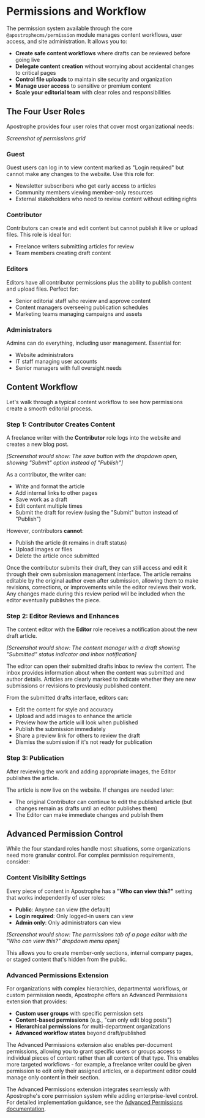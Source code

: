 # Permissions and Workflow

The permission system available through the core `@apostrophecms/permission` module manages content workflows, user access, and site administration. It allows you to:

- **Create safe content workflows** where drafts can be reviewed before going live
- **Delegate content creation** without worrying about accidental changes to critical pages
- **Control file uploads** to maintain site security and organization
- **Manage user access** to sensitive or premium content
- **Scale your editorial team** with clear roles and responsibilities

## The Four User Roles

Apostrophe provides four user roles that cover most organizational needs:

*Screenshot of permissions grid*

### Guest
Guest users can log in to view content marked as "Login required" but cannot make any changes to the website. Use this role for:
- Newsletter subscribers who get early access to articles
- Community members viewing member-only resources
- External stakeholders who need to review content without editing rights

### Contributor
Contributors can create and edit content but cannot publish it live or upload files. This role is ideal for:
- Freelance writers submitting articles for review
- Team members creating draft content

### Editors
Editors have all contributor permissions plus the ability to publish content and upload files. Perfect for:
- Senior editorial staff who review and approve content
- Content managers overseeing publication schedules
- Marketing teams managing campaigns and assets

### Administrators
Admins can do everything, including user management. Essential for:
- Website administrators
- IT staff managing user accounts
- Senior managers with full oversight needs

## Content Workflow

Let's walk through a typical content workflow to see how permissions create a smooth editorial process.

### Step 1: Contributor Creates Content

A freelance writer with the **Contributor** role logs into the website and creates a new blog post.

*[Screenshot would show: The save button with the dropdown open, showing "Submit" option instead of "Publish"]*

As a contributor, the writer can:
- Write and format the article
- Add internal links to other pages
- Save work as a draft
- Edit content multiple times
- Submit the draft for review (using the "Submit" button instead of "Publish")

However, contributors **cannot**:
- Publish the article (it remains in draft status)
- Upload images or files
- Delete the article once submitted

Once the contributor submits their draft, they can still access and edit it through their own submission management interface. The article remains editable by the original author even after submission, allowing them to make revisions, corrections, or improvements while the editor reviews their work. Any changes made during this review period will be included when the editor eventually publishes the piece.

### Step 2: Editor Reviews and Enhances

The content editor with the **Editor** role receives a notification about the new draft article.

*[Screenshot would show: The content manager with a draft showing "Submitted" status indicator and inbox notification]*

The editor can open their submitted drafts inbox to review the content. The inbox provides information about when the content was submitted and author details. Articles are clearly marked to indicate whether they are new submissions or revisions to previously published content.

From the submitted drafts interface, editors can:
- Edit the content for style and accuracy
- Upload and add images to enhance the article
- Preview how the article will look when published
- Publish the submission immediately
- Share a preview link for others to review the draft
- Dismiss the submission if it's not ready for publication

### Step 3: Publication

After reviewing the work and adding appropriate images, the Editor publishes the article.

The article is now live on the website. If changes are needed later:
- The original Contributor can continue to edit the published article (but changes remain as drafts until an editor publishes them)
- The Editor can make immediate changes and publish them

## Advanced Permission Control

While the four standard roles handle most situations, some organizations need more granular control. For complex permission requirements, consider:

### Content Visibility Settings

Every piece of content in Apostrophe has a **"Who can view this?"** setting that works independently of user roles:

- **Public**: Anyone can view (the default)
- **Login required**: Only logged-in users can view
- **Admin only**: Only administrators can view

*[Screenshot would show: The permissions tab of a page editor with the "Who can view this?" dropdown menu open]*

This allows you to create member-only sections, internal company pages, or staged content that's hidden from the public.

### Advanced Permissions Extension

For organizations with complex hierarchies, departmental workflows, or custom permission needs, Apostrophe offers an Advanced Permissions extension that provides:

- **Custom user groups** with specific permission sets
- **Content-based permissions** (e.g., "can only edit blog posts")
- **Hierarchical permissions** for multi-department organizations
- **Advanced workflow states** beyond draft/published

The Advanced Permissions extension also enables per-document permissions, allowing you to grant specific users or groups access to individual pieces of content rather than all content of that type. This enables more targeted workflows - for example, a freelance writer could be given permission to edit only their assigned articles, or a department editor could manage only content in their section.

The Advanced Permissions extension integrates seamlessly with Apostrophe's core permission system while adding enterprise-level control. For detailed implementation guidance, see the [Advanced Permissions documentation](link-to-extension-readme).
